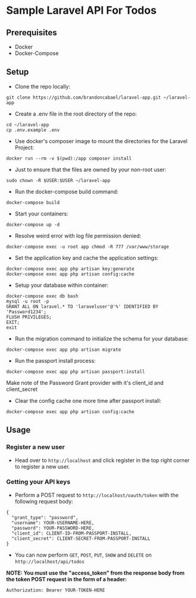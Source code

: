 # Sample Laravel API For Todos

## Prerequisites

* Docker
* Docker-Compose

## Setup

* Clone the repo locally:
```
git clone https://github.com/brandoncabael/laravel-app.git ~/laravel-app
```

* Create a .env file in the root directory of the repo:
```
cd ~/laravel-app
cp .env.example .env
```

* Use docker's composer image to mount the directories for the Laravel Project:
```
docker run --rm -v $(pwd):/app composer install
```

* Just to ensure that the files are owned by your non-root user:
```
sudo chown -R $USER:$USER ~/laravel-app
```

* Run the docker-compose build command:
```
docker-compose build
```

* Start your containers:
```
docker-compose up -d
```

* Resolve weird error with log file permission denied:
```
docker-compose exec -u root app chmod -R 777 /var/www/storage
```

* Set the application key and cache the application settings:
```
docker-compose exec app php artisan key:generate
docker-compose exec app php artisan config:cache
```

* Setup your database within container:
```
docker-compose exec db bash
mysql -u root -p
GRANT ALL ON laravel.* TO 'laraveluser'@'%' IDENTIFIED BY 'Password1234';
FLUSH PRIVILEGES;
EXIT;
exit
```

* Run the migration command to initialize the schema for your database:
```
docker-compose exec app php artisan migrate
```

* Run the passport install process:
```
docker-compose exec app php artisan passport:install
```
Make note of the Password Grant provider with it's client_id and client_secret

* Clear the config cache one more time after passport install:
```
docker-compose exec app php artisan config:cache
```

## Usage

### Register a new user

* Head over to `http://localhost` and click register in the top right corner to register a new user.

### Getting your API keys

* Perform a POST request to `http://localhost/oauth/token` with the following request body:
```
{
  "grant_type": "password",
  "username": YOUR-USERNAME-HERE,
  "password": YOUR-PASSWORD-HERE,
  "client_id": CLIENT-ID-FROM-PASSPORT-INSTALL,
  "client_secret": CLIENT-SECRET-FROM-PASSPORT-INSTALL
}
```

* You can now perform `GET`, `POST`, `PUT`, `SHOW` and `DELETE` on `http://localhost/api/todos`

**NOTE: You must use the "access_token" from the response body from the token POST request in the form of a header:**
```
Authorization: Bearer YOUR-TOKEN-HERE
```